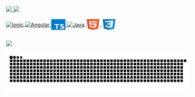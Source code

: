  <div>
  <a href="https://github.com/brunofpinheiro">
  <img height="180em" src="https://github-readme-stats.vercel.app/api?username=brunofpinheiro&show_icons=true&theme=ayu-mirage&include_all_commits=true&count_private=true&hide=issues"/>
  <img height="180em" src="https://github-readme-stats.vercel.app/api/top-langs/?username=brunofpinheiro&layout=compact&langs_count=7&theme=dracula"/>
</div>
  
<div style="display: inline_block"><br>
  <img align="center" alt="Ionic" height="30" width="100" src="https://upload.wikimedia.org/wikipedia/commons/thumb/d/d1/Ionic_Logo.svg/512px-Ionic_Logo.svg.png">
  <img align="center" alt="Angular" height="40" width="40" src="https://cdn3.iconfinder.com/data/icons/logos-3/250/angular-256.png">
  <img align="center" alt="Ts" height="30" width="40" src="https://raw.githubusercontent.com/devicons/devicon/master/icons/typescript/typescript-plain.svg">
  <img align="center" alt="Java" height="40" width="40" src="https://cdn4.iconfinder.com/data/icons/logos-and-brands/512/181_Java_logo_logos-256.png">
  <img align="center" alt="HTML" height="30" width="40" src="https://raw.githubusercontent.com/devicons/devicon/master/icons/html5/html5-original.svg">
  <img align="center" alt="CSS" height="30" width="40" src="https://raw.githubusercontent.com/devicons/devicon/master/icons/css3/css3-original.svg">
</div>
  
##
  
<div> 
  <a href="https://www.linkedin.com/in/bruno-faria-pinheiro/" target="_blank"><img src="https://img.shields.io/badge/-LinkedIn-%230077B5?style=for-the-badge&logo=linkedin&logoColor=white" target="_blank"></a> 
 
  ![Snake animation](https://github.com/brunofpinheiro/brunofpinheiro/blob/output/github-contribution-grid-snake.svg)
 
</div>

<!--
**brunofpinheiro/brunofpinheiro** is a ✨ _special_ ✨ repository because its `README.md` (this file) appears on your GitHub profile.

Here are some ideas to get you started:

- 🔭 I’m currently working on ...
- 🌱 I’m currently learning ...
- 👯 I’m looking to collaborate on ...
- 🤔 I’m looking for help with ...
- 💬 Ask me about ...
- 📫 How to reach me: ...
- 😄 Pronouns: ...
- ⚡ Fun fact: ...
-->
